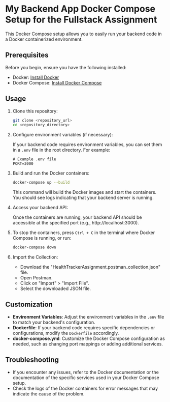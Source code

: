 # My Backend App Docker Compose Setup for the Fullstack Assignment 

This Docker Compose setup allows you to easily run your backend code in a Docker containerized environment.

## Prerequisites

Before you begin, ensure you have the following installed:

- Docker: [Install Docker](https://docs.docker.com/get-docker/)
- Docker Compose: [Install Docker Compose](https://docs.docker.com/compose/install/)

## Usage

1. Clone this repository:

    ```bash
    git clone <repository_url>
    cd <repository_directory>
    ```

2. Configure environment variables (if necessary):

    If your backend code requires environment variables, you can set them in a `.env` file in the root directory. For example:

    ```dotenv
    # Example .env file
    PORT=3000
    ```

3. Build and run the Docker containers:

    ```bash
    docker-compose up --build
    ```

    This command will build the Docker images and start the containers. You should see logs indicating that your backend server is running.

4. Access your backend API:

    Once the containers are running, your backend API should be accessible at the specified port (e.g., http://localhost:3000).

5. To stop the containers, press `Ctrl + C` in the terminal where Docker Compose is running, or run:

    ```bash
    docker-compose down
    ```
6. Import the Collection: 
   - Download the "HealthTrackerAssignment.postman_collection.json" file.
   - Open Postman.
   - Click on "Import" > "Import File".
   - Select the downloaded JSON file.
   
## Customization

- **Environment Variables**: Adjust the environment variables in the `.env` file to match your backend's configuration.
- **Dockerfile**: If your backend code requires specific dependencies or configurations, modify the `Dockerfile` accordingly.
- **docker-compose.yml**: Customize the Docker Compose configuration as needed, such as changing port mappings or adding additional services.

## Troubleshooting

- If you encounter any issues, refer to the Docker documentation or the documentation of the specific services used in your Docker Compose setup.
- Check the logs of the Docker containers for error messages that may indicate the cause of the problem.

